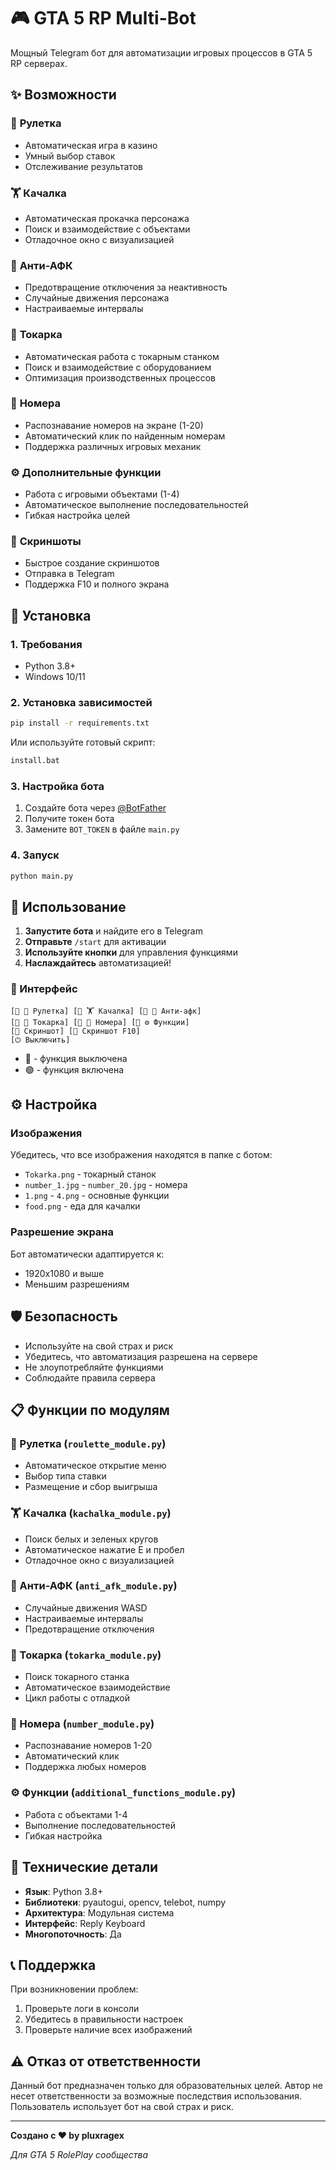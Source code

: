 # 🎮 GTA 5 RP Multi-Bot

Мощный Telegram бот для автоматизации игровых процессов в GTA 5 RP серверах.

## ✨ Возможности

### 🎰 **Рулетка**
- Автоматическая игра в казино
- Умный выбор ставок
- Отслеживание результатов

### 🏋️ **Качалка**
- Автоматическая прокачка персонажа
- Поиск и взаимодействие с объектами
- Отладочное окно с визуализацией

### 🚫 **Анти-АФК**
- Предотвращение отключения за неактивность
- Случайные движения персонажа
- Настраиваемые интервалы

### 🔧 **Токарка**
- Автоматическая работа с токарным станком
- Поиск и взаимодействие с оборудованием
- Оптимизация производственных процессов

### 🔢 **Номера**
- Распознавание номеров на экране (1-20)
- Автоматический клик по найденным номерам
- Поддержка различных игровых механик

### ⚙️ **Дополнительные функции**
- Работа с игровыми объектами (1-4)
- Автоматическое выполнение последовательностей
- Гибкая настройка целей

### 📸 **Скриншоты**
- Быстрое создание скриншотов
- Отправка в Telegram
- Поддержка F10 и полного экрана

## 🚀 Установка

### 1. Требования
- Python 3.8+
- Windows 10/11

### 2. Установка зависимостей
```bash
pip install -r requirements.txt
```

Или используйте готовый скрипт:
```bash
install.bat
```

### 3. Настройка бота
1. Создайте бота через [@BotFather](https://t.me/BotFather)
2. Получите токен бота
3. Замените `BOT_TOKEN` в файле `main.py`

### 4. Запуск
```bash
python main.py
```

## 🎯 Использование

1. **Запустите бота** и найдите его в Telegram
2. **Отправьте** `/start` для активации
3. **Используйте кнопки** для управления функциями
4. **Наслаждайтесь** автоматизацией!

### 📱 Интерфейс

```
[🔴 🎰 Рулетка] [🔴 🏋️ Качалка] [🔴 🚫 Анти-афк]
[🔴 🔧 Токарка] [🔴 🔢 Номера] [🔴 ⚙️ Функции]
[📸 Скриншот] [📸 Скриншот F10]
[⏻ Выключить]
```

- 🔴 - функция выключена
- 🟢 - функция включена

## ⚙️ Настройка

### Изображения
Убедитесь, что все изображения находятся в папке с ботом:
- `Tokarka.png` - токарный станок
- `number_1.jpg` - `number_20.jpg` - номера
- `1.png` - `4.png` - основные функции
- `food.png` - еда для качалки

### Разрешение экрана
Бот автоматически адаптируется к:
- 1920x1080 и выше
- Меньшим разрешениям

## 🛡️ Безопасность

- Используйте на свой страх и риск
- Убедитесь, что автоматизация разрешена на сервере
- Не злоупотребляйте функциями
- Соблюдайте правила сервера

## 📋 Функции по модулям

### 🎰 Рулетка (`roulette_module.py`)
- Автоматическое открытие меню
- Выбор типа ставки
- Размещение и сбор выигрыша

### 🏋️ Качалка (`kachalka_module.py`)
- Поиск белых и зеленых кругов
- Автоматическое нажатие E и пробел
- Отладочное окно с визуализацией

### 🚫 Анти-АФК (`anti_afk_module.py`)
- Случайные движения WASD
- Настраиваемые интервалы
- Предотвращение отключения

### 🔧 Токарка (`tokarka_module.py`)
- Поиск токарного станка
- Автоматическое взаимодействие
- Цикл работы с отладкой

### 🔢 Номера (`number_module.py`)
- Распознавание номеров 1-20
- Автоматический клик
- Поддержка любых номеров

### ⚙️ Функции (`additional_functions_module.py`)
- Работа с объектами 1-4
- Выполнение последовательностей
- Гибкая настройка

## 🔧 Технические детали

- **Язык**: Python 3.8+
- **Библиотеки**: pyautogui, opencv, telebot, numpy
- **Архитектура**: Модульная система
- **Интерфейс**: Reply Keyboard
- **Многопоточность**: Да

## 📞 Поддержка

При возникновении проблем:
1. Проверьте логи в консоли
2. Убедитесь в правильности настроек
3. Проверьте наличие всех изображений

## ⚠️ Отказ от ответственности

Данный бот предназначен только для образовательных целей. Автор не несет ответственности за возможные последствия использования. Пользователь использует бот на свой страх и риск.

---

**Создано с ❤️ by pluxragex**

*Для GTA 5 RolePlay сообщества*
